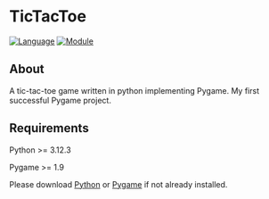 # TicTacToe

[![Language](https://img.shields.io/badge/language-python-blue.svg?style=flat)](https://www.python.org)
[![Module](https://img.shields.io/badge/module-pygame-brightgreen.svg?style=flat)](http://www.pygame.org/news.html)


## About

A tic-tac-toe game written in python implementing Pygame. My first successful Pygame project.

## Requirements

Python >= 3.12.3

Pygame >= 1.9

Please download [Python](https://www.python.org/downloads/) or [Pygame](http://www.pygame.org/download.shtml) if not already installed.


